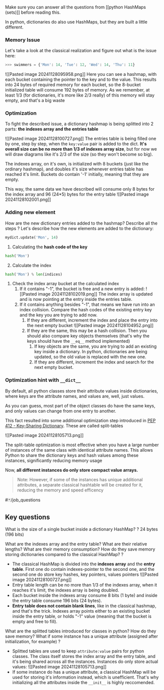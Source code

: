 Make sure you can answer all the questions from [[python HashMaps (sets)]] before reading this.

In python, dictionaries do also use HashMaps, but they are built a little different.

### Memory Issue
Let's take a look at the classical realization and figure out what is the issue here:
```python
>>> swimmers = {'Mon': 14, 'Tue': 12, 'Wed': 14, 'Thu': 11}
```
![[Pasted image 20241128095958.png]]
Here you can see a hashmap, with each bucket containing the pointer to the key and to the value. This results into 24 bytes of required memory for each bucket, so the 8-bucket initialized table will consume 192 bytes of memory. As we remember, at least 1/3 (for dictionaries, it's more like 2/3 really) of this memory will stay empty, and that's a big waste

### Optimization
To fight the described issue, a dictionary hashmap is being splitted into 2 parts: **the indexes array and the entries table**

![[Pasted image 20241128100727.png]]
The entries table is being filled one by one, step by step, when the `key:value` pair is added to the dict.  **It's overall size can be no more than 1/3 of indexes array size**, but for now we will draw diagrams like it's 2/3 of the size (so they won't become so big).

The indexes array, on it's own, is initialized with 8 buckets (just like the ordinary hashmap), and doubles it's size whenever entries table has reached it's limit. Buckets do contain '-1' initially, meaning that they are empty. 

This way, the same data we have described will consume only 8 bytes for the index array and 96 (24\*5) bytes for the entry table
![[Pasted image 20241128102001.png]]

### Adding new element 

How are the new dictionary entries added to the hashmap? Describe all the steps
?
Let's describe how the new elements are added to the dictionary:
```python
mydict.update('Mon', 14)
```
1. Calculating the **hash code of the key**
```python
hash('Mon')
```
2. Calculate the index
```python
hash('Mon') % len(indices)
```
1. Сheck the index array bucket at the calculated index
	1. If it contains "-1", the bucket is free and a new entry is added:
	   ![[Pasted image 20241128102019.png]]
	   The index array is updated and is now pointing at the entry inside the entries table.
	2. If it contains anything besides "-1", that means we have run into an index collision. Compare the hash codes of the existing entry key and the key you are trying to add now.
		1. If they are different, increment the index and place the entry into the next empty bucket
		   ![[Pasted image 20241128104952.png]]
		2. If they are the same, this may be a hash collision. Then you should also compare key objects themselves (that's why the keys should have the `__eq__` method implemented)
			1. If key objects are the same, you are trying to add an existing key inside a dictionary. In python, dictionaries are being updated, so the old value is replaced with the new one.
			2. If they are different, increment the index and search for the next empty bucket.
<!--SR:!2025-02-24,65,310-->


### Optimization hint with `__dict__`
By default, all python classes store their attribute values inside dictionaries, where keys are the attribute names, and values are, well, just values.

As you can guess, most part of the object classes do have the same keys, and only values can change from one entry to another.

This fact resulted into some additional optimization step introduced in [PEP 412 - Key-Sharing Dictionary](https://www.python.org/dev/peps/pep-0412/). These are called split-tables

![[Pasted image 20241128105713.png]]

The split-table optimization is most effective when you have a large number of instances of the same class with identical attribute names. This allows Python to share the dictionary keys and hash values among these instances, significantly reducing memory usage

Now, **all different instances do only store compact value arrays.**

> Note: However, if some of the instances has unique additional attributes, a separate classical hashtable will be created for it, reducing the memory and speed efficency


#🃏/job_questions 
## Key questions

What is the size of a single bucket inside a dictionary HashMap?
?
24 bytes (196 bits)
<!--SR:!2025-02-17,58,310-->

What are the indexes array and the entry table? What are their relative lengths? What are their memory consumption? How do they save memory storing dictionaries compared to the classical HashMap?
?
- The classical HashMap is divided into the **indexes array** and the **entry table**. First one do contain indexes-pointer to the second one, and the second one do store key hashes, key pointers, values pointers
  ![[Pasted image 20241128100727.png]]
- Entry table length can be no more than 1/3 of the indexes array, when it reaches it's limit, the indexes array is being doubled.
- Each bucket inside the indexes array consume 8 bits (1 byte) and inside the entry table consume 196 bits (24 bytes).
- **Entry table does not contain blank lines**, like in the classical hashmap, and that's the trick. Indexes array points either to an existing bucket inside the entry table, or holds "-1" value (meaning that the bucket is empty and free to fill).
<!--SR:!2025-02-17,60,314-->

What are the splitted tables introduced for classes in python? How do they save memory? What if some instance has a unique attribute (assigned after initialization, for example)
?
- Splitted tables are used to keep  `attribute:value` pairs for python classes. The class itself stores the index array and the entry table, and it's being shared across all the instances. Instances do only store actual values:
  ![[Pasted image 20241128105713.png]]
- If some instance do has a unique attribute, a classical HashMap will be used for storing it's information instead, which is unefficient. That's why initializing all the attributes inside the `__init__` is highly reccomended.
<!--SR:!2025-02-27,68,314-->








